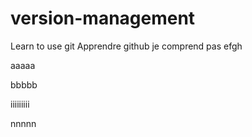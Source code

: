 # version-management
Learn to use git
Apprendre github
je comprend pas
efgh

aaaaa

bbbbb


iiiiiiiii


nnnnn
